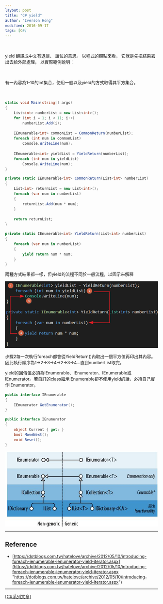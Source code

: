 ```yaml
---
layout: post
title: "C# yield"
author: "Iverson Hong"
modified: 2016-09-17
tags: [C#]
---
```


　　　　　　　　　　　　　　　　　　　　　　　　　　　　　　　　　　　　　　　　

yield 翻譯成中文有退讓、
讓位的意思。
以程式的觀點來看，
它就是先把結果丟出去給外部處理，
以實際範例說明：

　　　　　　　　　　　　　　　　　　　　　　　　　　　　　　　　　　　　　　　　

有一內容為1-10的int集合，使用一般以及yield的方式取得其平方集合。

　　　　　　　　　　　　　　　　　　　　　　　　　　　　　　　　　　　　　　　　

~~~csharp
static void Main(string[] args)
{
    List<int> numberList = new List<int>();
    for (int i = 1; i < 11; i++)
        numberList.Add(i);

    IEnumerable<int> commonList = CommonReturn(numberList);
    foreach (int num in commonList)
        Console.WriteLine(num);

    IEnumerable<int> yieldList = YieldReturn(numberList);
    foreach (int num in yieldList)
        Console.WriteLine(num);
}
~~~

~~~csharp
private static IEnumerable<int> CommonReturn(List<int> numberList)
{
    List<int> returnList = new List<int>();
    foreach (var num in numberList)
    {
        returnList.Add(num * num);
    }

    return returnList;
}
~~~

~~~csharp
private static IEnumerable<int> YieldReturn(List<int> numberList)
{
    foreach (var num in numberList)
    {
        yield return num * num;
    }
}
~~~

兩種方式結果都一樣，但yield的流程不同於一般流程，以圖示來解釋

![](..\images\postImage\CSharp_Yield\001.png)

步驟2每一次執行foreach都會從YieldReturn()內取出一個平方值再印出其內容。因此執行順序為1->2->3->4->2->3->4...直到numberList取完。

yield的回傳值必須為IEnumerable、IEnumerator、IEnumerable<T>或IEnumerator<T>。若自訂的class繼承IEnumerable卻不使用yield的話，必須自己實作IEnumerator。

~~~csharp
public interface IEnumerable
{
    IEnumerator GetEnumerator();
}
~~~

~~~csharp
public interface IEnumerator
{
    object Current { get; }
    bool MoveNext();
    void Reset();
}
~~~

![](..\images\postImage\CSharp_Yield\002.png)

----------

## Reference ##

 - [https://dotblogs.com.tw/hatelove/archive/2012/05/10/introducing-foreach-ienumerable-ienumerator-yield-iterator.aspx](https://dotblogs.com.tw/hatelove/archive/2012/05/10/introducing-foreach-ienumerable-ienumerator-yield-iterator.aspx "https://dotblogs.com.tw/hatelove/archive/2012/05/10/introducing-foreach-ienumerable-ienumerator-yield-iterator.aspx")

----------

[[C#系列文章]](http://iverson127.github.io/tags/#C#)